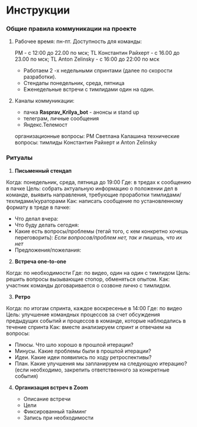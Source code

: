# Инструкции

### Общие правила коммуникации на проекте

1. Рабочее время: пн-пт. Доступность для команды:

   PM - с 12:00 до 22.00 по мск;
   TL Константин Райхерт - с 16.00 до 23.00 по мск;
   TL Anton Zelinsky - с 16:00 до 22:00 по мск

   - Работаем  2 -х недельными спринтами (далее по скорости разработки).
   - Стендапы понедельник, среда, пятница
   - Еженедельные встречи с тимлидами один на один.

2. Каналы коммуникации:
    - пачка **Rasprav_Krilya_bot**  - анонсы и stand up
    - телеграм, личные сообщения
    - Яндекс.Телемост

    организационные вопросы: PM Светлана Калашина
    технические вопросы: тимлиды Константин Райхерт и Anton Zelinsky

### Ритуалы

1. **Письменный стендап**

Когда: понедельник, среда, пятница до 19:00
Где: в тредах к сообщению в пачке
Цель: собрать актуальную информацию о положении дел в команде, выявить направления, требующие проработки тимлидами/техлидами/кураторами
Как: написать сообщение по установленному формату в треде в пачке:
- Что делал вчера:
- Что буду делать сегодня:
- Какие есть вопросы/проблемы (тегай того, с кем конкретно хочешь переговорить):
    *Если вопросов/проблем нет, так и пишешь, что их нет*
- Предложения/пожелания:

2. **Встреча one-to-one**

Когда: по необходимости
Где: по видео, один на один с тимлидом
Цель: решить вопросы вызывающие стопор, обменяться опытом.
Как: участник команды договаривается о созвоне лично с тимлидом.

3. **Ретро**

Когда: по итогам спринта, каждое воскресенье в 14:00
Где: по видео
Цель: улучшение командных процессов за счет обсуждения предыдущих событий и процессов в команде, которые наблюдались в течение спринта
Как: вместе анализируем спринт и отвечаем на вопросы:

- Плюсы. Что шло хорошо в прошлой итерации?
- Минусы. Какие проблемы были в прошлой итерации?
- Идеи. Какие идеи появились по ходу ретроспективы?
- План. Какие улучшения мы запланируем на следующую итерацию?
(если необходимо, закрепить ответственного за конкретные события)

4. **Организация встреч в Zoom**

    - Описание встречи
    - Цели
    - Фиксированный тайминг
    - Запись при необходимости
